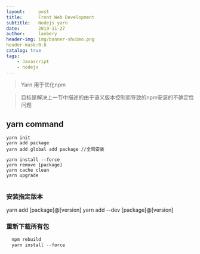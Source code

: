 ```yaml
---
layout:     post
title:      Front Web Development 
subtitle:   Nodejs yarn
date:       2019-11-27
author:     lanbery
header-img: img/banner-shuimo.png
header-mask:0.8
catalog: true
tags:
    - Javascript
    - nodejs  
---
```


> Yarn 用于优化npm

> 目标是解决上一节中描述的由于语义版本控制而导致的npm安装的不确定性问题

## yarn command

``` shell
yarn init
yarn add package
yarn add global add package //全局安装

yarn install --force
yarn remove [package]
yarn cache clean
yarn upgrade


```

### 安装指定版本
  
  yarn add [package]@[version]
  yarn add --dev [package]@[version]

### 重新下载所有包
```js 
  npm rebuild
  yarn install --force
```
